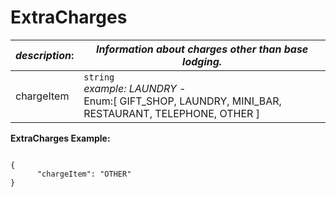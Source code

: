 
# ExtraCharges

| *description*: | *Information about charges other than base lodging.*|
|----|----|
| chargeItem |   ``` string ```  <br/>   *example: LAUNDRY* -  <br/>  Enum:[ GIFT_SHOP, LAUNDRY, MINI_BAR, RESTAURANT, TELEPHONE, OTHER ]|


**ExtraCharges Example:**

```{r}

{
      "chargeItem": "OTHER"
}
```  






